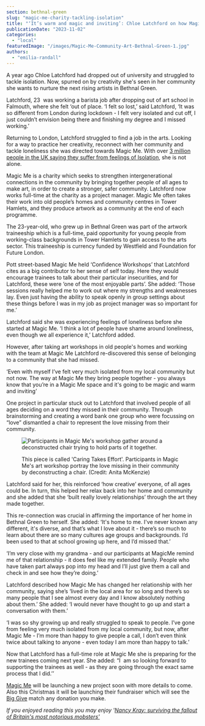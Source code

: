 ```yaml
---
section: bethnal-green
slug: "magic-me-charity-tackling-isolation"
title: "‘It’s warm and magic and inviting’: Chloe Latchford on how Magic Me helped her tackle isolation and re-connect with Bethnal Green's community"
publicationDate: "2023-11-02"
categories: 
  - "local"
featuredImage: "/images/Magic-Me-Community-Art-Bethnal-Green-1.jpg"
authors: 
  - "emilia-randall"
---
```


A year ago Chloe Latchford had dropped out of university and struggled to tackle isolation. Now, spurred on by creativity she's seen in her community she wants to nurture the next rising artists in Bethnal Green.

Latchford, 23  was working a barista job after dropping out of art school in Falmouth, where she felt ‘out of place. ‘I felt so lost,’ said Latchford, ‘It was so different from London during lockdown - I felt very isolated and cut off, I just couldn’t envision being there and finishing my degree and I missed working.’

Returning to London, Latchford struggled to find a job in the arts. Looking for a way to practice her creativity, reconnect with her community and tackle loneliness she was directed towards Magic Me. With over [3 million people in the UK saying they suffer from feelings of Isolation](https://www.gov.uk/government/statistics/community-life-survey-202021-wellbeing-and-loneliness/wellbeing-and-loneliness-community-life-survey-202021), she is not alone.

Magic Me is a charity which seeks to strengthen intergenerational connections in the community by bringing together people of all ages to make art, in order to create a stronger, safer community. Latchford now works full-time at the charity as a project manager. Magic Me often takes their work into old people’s homes and community centres in Tower Hamlets, and they produce artwork as a community at the end of each programme.

The 23-year-old, who grew up in Bethnal Green was part of the artwork traineeship which is a full-time, paid opportunity for young people from working-class backgrounds in Tower Hamlets to gain access to the arts sector. This traineeship is currency funded by Westfield and Foundation for Future London.

Pott street-based Magic Me held ‘Confidence Workshops’ that Latchford cites as a big contributor to her sense of self today. Here they would encourage trainees to talk about their particular insecurities, and for Latchford, these were ‘one of the most enjoyable parts’. She added: ‘Those sessions really helped me to work out where my strengths and weaknesses lay. Even just having the ability to speak openly in group settings about these things before I was in my job as project manager was so important for me.’ 

Latchford said she was experiencing feelings of loneliness before she started at Magic Me. ‘I think a lot of people have shame around loneliness, even though we all experience it,’ Latchford added. 

However, after taking art workshops in old people's homes and working with the team at Magic Me Latchford re-discovered this sense of belonging to a community that she had missed. 

‘Even with myself I’ve felt very much isolated from my local community but not now. The way at Magic Me they bring people together - you always know that you’re in a Magic Me space and it's going to be magic and warm and inviting’ 

One project in particular stuck out to Latchford that involved people of all ages deciding on a word they missed in their community. Through brainstorming and creating a word bank one group who were focussing on “love” dismantled a chair to represent the love missing from their community. 

<figure>

![Participants in Magic Me's workshop gather around a deconstructed chair trying to hold parts of it together.](/images/Magic-Me-Partcipants-Bethnal-Green-3-1024x683.jpg)

<figcaption>

This piece is called 'Caring Takes Effort'. Participants in Magic Me's art workshop portray the love missing in their community by deconstructing a chair. (Credit: Anita McKenzie)

</figcaption>

</figure>

Latchford said for her, this reinforced ‘how creative’ everyone, of all ages could be. In turn, this helped her relax back into her home and community and she added that she ‘built really lovely relationships’ through the art they made together.

This re-connection was crucial in affirming the importance of her home in Bethnal Green to herself. She added: ‘It's home to me. I've never known any different, it's diverse, and that’s what I love about it - there’s so much to learn about there are so many cultures age groups and backgrounds. I’d been used to that at school growing up here, and I’d missed that.’

‘I’m very close with my grandma - and our participants at MagicMe remind me of that relationship - it does feel like my extended family. People who have taken part always pop into my head and I’ll just give them a call and check in and see how they’re doing.’

Latchford described how Magic Me has changed her relationship with her community, saying she’s ‘lived in the local area for so long and there’s so many people that I see almost every day and I know absolutely nothing about them.’ She added: ‘I would never have thought to go up and start a conversation with them.’

‘I was so shy growing up and really struggled to speak to people. I’ve gone from feeling very much isolated from my local community, but now, after Magic Me - I’m more than happy to give people a call, I don’t even think twice about talking to anyone - even today I am more than happy to talk.’

Now that Latchford has a full-time role at Magic Me she is preparing for the new trainees coming next year. She added: “I  am so looking forward to supporting the trainees as well - as they are going through the exact same process that I did.’’ 

[Magic Me](https://www.instagram.com/magicmearts/) will be launching a new project soon with more details to come. Also this Christmas it will be launching their fundraiser which will see the [Big Give](https://donate.biggive.org/) match any donation you make.

_If you enjoyed reading this you may enjoy '_[_Nancy Kray:_ _surviving the fallout of Britain's most notorious mobsters'_](https://bethnalgreenlondon.co.uk/nancy-kray-neice-inteview/)
